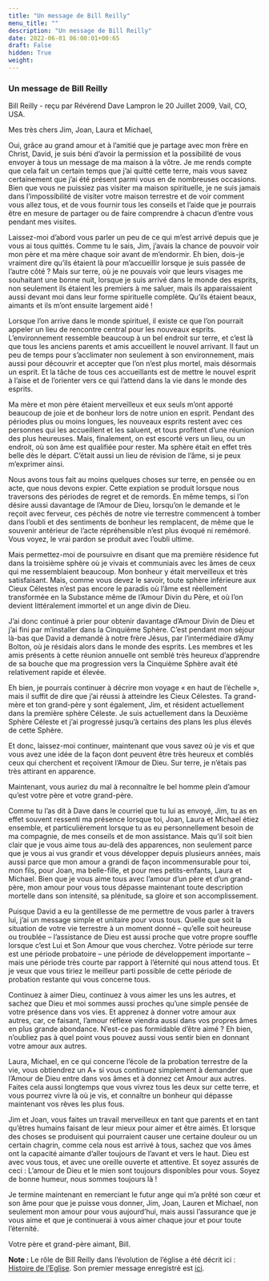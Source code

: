 ```yaml
---
title: "Un message de Bill Reilly"
menu_title: ""
description: "Un message de Bill Reilly"
date: 2022-06-01 06:00:01+00:65
draft: False
hidden: True
weight:
---
```

### Un message de Bill Reilly

Bill Reilly - reçu par Révérend Dave Lampron le 20 Juillet 2009, Vail, CO, USA.

Mes très chers Jim, Joan, Laura et Michael,

Oui, grâce au grand amour et à l’amitié que je partage avec mon frère en Christ, David, je suis béni d’avoir la permission et la possibilité de vous envoyer à tous un message de ma maison à la vôtre. Je me rends compte que cela fait un certain temps que j’ai quitté cette terre, mais vous savez certainement que j’ai été présent parmi vous en de nombreuses occasions. Bien que vous ne puissiez pas visiter ma maison spirituelle, je ne suis jamais dans l’impossibilité de visiter votre maison terrestre et de voir comment vous allez tous, et de vous fournir tous les conseils et l’aide que je pourrais être en mesure de partager ou de faire comprendre à chacun d’entre vous pendant mes visites.

Laissez-moi d’abord vous parler un peu de ce qui m’est arrivé depuis que je vous ai tous quittés. Comme tu le sais, Jim, j’avais la chance de pouvoir voir mon père et ma mère chaque soir avant de m’endormir. Eh bien, dois-je vraiment dire qu’ils étaient là pour m’accueillir lorsque je suis passée de l’autre côté ? Mais sur terre, où je ne pouvais voir que leurs visages me souhaitant une bonne nuit, lorsque je suis arrivé dans le monde des esprits, non seulement ils étaient les premiers à me saluer, mais ils apparaissaient aussi devant moi dans leur forme spirituelle complète. Qu’ils étaient beaux, aimants et ils m’ont ensuite largement aidé !

Lorsque l’on arrive dans le monde spirituel, il existe ce que l’on pourrait appeler un lieu de rencontre central pour les nouveaux esprits. L’environnement ressemble beaucoup à un bel endroit sur terre, et c’est là que tous les anciens parents et amis accueillent le nouvel arrivant. Il faut un peu de temps pour s’acclimater non seulement à son environnement, mais aussi pour découvrir et accepter que l’on n’est plus mortel, mais désormais un esprit. Et la tâche de tous ces accueillants est de mettre le nouvel esprit à l’aise et de l’orienter vers ce qui l’attend dans la vie dans le monde des esprits.

Ma mère et mon père étaient merveilleux et eux seuls m’ont apporté beaucoup de joie et de bonheur lors de notre union en esprit. Pendant des périodes plus ou moins longues, les nouveaux esprits restent avec ces personnes qui les accueillent et les saluent, et tous profitent d’une réunion des plus heureuses. Mais, finalement, on est escorté vers un lieu, ou un endroit, où son âme est qualifiée pour rester. Ma sphère était en effet très belle dès le départ. C’était aussi un lieu de révision de l’âme, si je peux m’exprimer ainsi.

Nous avons tous fait au moins quelques choses sur terre, en pensée ou en acte, que nous devons expier. Cette expiation se produit lorsque nous traversons des périodes de regret et de remords. En même temps, si l’on désire aussi davantage de l’Amour de Dieu, lorsqu’on le demande et le reçoit avec ferveur, ces péchés de notre vie terrestre commencent à tomber dans l’oubli et des sentiments de bonheur les remplacent, de même que le souvenir antérieur de l’acte répréhensible n’est plus évoqué ni remémoré. Vous voyez, le vrai pardon se produit avec l’oubli ultime.

Mais permettez-moi de poursuivre en disant que ma première résidence fut dans la troisième sphère où je vivais et communiais avec les âmes de ceux qui me ressemblaient beaucoup. Mon bonheur y était merveilleux et très satisfaisant. Mais, comme vous devez le savoir, toute sphère inférieure aux Cieux Célestes n’est pas encore le paradis où l’âme est réellement transformée en la Substance même de l’Amour Divin du Père, et où l’on devient littéralement immortel et un ange divin de Dieu.

J’ai donc continué à prier pour obtenir davantage d’Amour Divin de Dieu et j’ai fini par m’installer dans la Cinquième Sphère. C’est pendant mon séjour là-bas que David a demandé à notre frère Jésus, par l’intermédiaire d’Amy Bolton, où je résidais alors dans le monde des esprits. Les membres et les amis présents à cette réunion annuelle ont semblé très heureux d’apprendre de sa bouche que ma progression vers la Cinquième Sphère avait été relativement rapide et élevée.

Eh bien, je pourrais continuer à décrire mon voyage « en haut de l’échelle », mais il suffit de dire que j’ai réussi à atteindre les Cieux Célestes. Ta grand-mère et ton grand-père y sont également, Jim, et résident actuellement dans la première sphère Céleste. Je suis actuellement dans la Deuxième Sphère Céleste et j’ai progressé jusqu’à certains des plans les plus élevés de cette Sphère.

Et donc, laissez-moi continuer, maintenant que vous savez où je vis et que vous avez une idée de la façon dont peuvent être très heureux et comblés ceux qui cherchent et reçoivent l’Amour de Dieu. Sur terre, je n’étais pas très attirant en apparence.

Maintenant, vous auriez du mal à reconnaître le bel homme plein d’amour qu’est votre père et votre grand-père.

Comme tu l’as dit à Dave dans le courriel que tu lui as envoyé, Jim, tu as en effet souvent ressenti ma présence lorsque toi, Joan, Laura et Michael étiez ensemble, et particulièrement lorsque tu as eu personnellement besoin de ma compagnie, de mes conseils et de mon assistance. Mais qu’il soit bien clair que je vous aime tous au-delà des apparences, non seulement parce que je vous ai vus grandir et vous développer depuis plusieurs années, mais aussi parce que mon amour a grandi de façon incommensurable pour toi, mon fils, pour Joan, ma belle-fille, et pour mes petits-enfants, Laura et Michael. Bien que je vous aime tous avec l’amour d’un père et d’un grand-père, mon amour pour vous tous dépasse maintenant toute description mortelle dans son intensité, sa plénitude, sa gloire et son accomplissement.

Puisque David a eu la gentillesse de me permettre de vous parler à travers lui, j’ai un message simple et unitaire pour vous tous. Quelle que soit la situation de votre vie terrestre à un moment donné – qu’elle soit heureuse ou troublée – l’assistance de Dieu est aussi proche que votre propre souffle lorsque c’est Lui et Son Amour que vous cherchez. Votre période sur terre est une période probatoire – une période de développement importante – mais une période très courte par rapport à l’éternité qui nous attend tous. Et je veux que vous tiriez le meilleur parti possible de cette période de probation restante qui vous concerne tous.

Continuez à aimer Dieu, continuez à vous aimer les uns les autres, et sachez que Dieu et moi sommes aussi proches qu’une simple pensée de votre présence dans vos vies. Et apprenez à donner votre amour aux autres, car, ce faisant, l’amour réflexe viendra aussi dans vos propres âmes en plus grande abondance. N’est-ce pas formidable d’être aimé ? Eh bien, n’oubliez pas à quel point vous pouvez aussi vous sentir bien en donnant votre amour aux autres.

Laura, Michael, en ce qui concerne l’école de la probation terrestre de la vie, vous obtiendrez un A+ si vous continuez simplement à demander que l’Amour de Dieu entre dans vos âmes et à donnez cet Amour aux autres. Faites cela aussi longtemps que vous vivrez tous les deux sur cette terre, et vous pourrez vivre là où je vis, et connaître un bonheur qui dépasse maintenant vos rêves les plus fous.

Jim et Joan, vous faites un travail merveilleux en tant que parents et en tant qu’êtres humains faisant de leur mieux pour aimer et être aimés. Et lorsque des choses se produisent qui pourraient causer une certaine douleur ou un certain chagrin, comme cela nous est arrivé à tous, sachez que vos âmes ont la capacité aimante d’aller toujours de l’avant et vers le haut. Dieu est avec vous tous, et avec une oreille ouverte et attentive. Et soyez assurés de ceci : L’amour de Dieu et le mien sont toujours disponibles pour vous. Soyez de bonne humeur, nous sommes toujours là !

Je termine maintenant en remerciant le futur ange qui m’a prêté son cœur et son âme pour que je puisse vous donner, Jim, Joan, Lauren et Michael, non seulement mon amour pour vous aujourd’hui, mais aussi l’assurance que je vous aime et que je continuerai à vous aimer chaque jour et pour toute l’éternité.

Votre père et grand-père aimant, Bill.

**Note :** Le rôle de Bill Reilly dans l’évolution de l’église a été décrit ici : [Histoire de l’Eglise](/fr-james-padgett-messages/1-11-fr-churches-based-on-james-padgetts-messages/). Son premier message enregistré est [ici](/fr-contemporary-messages/fr-contemporary-messages-by-date-order/fr-contemporary-messages-1995-1999/fr-1995-10-10-1-dl-bill-reilly/).
